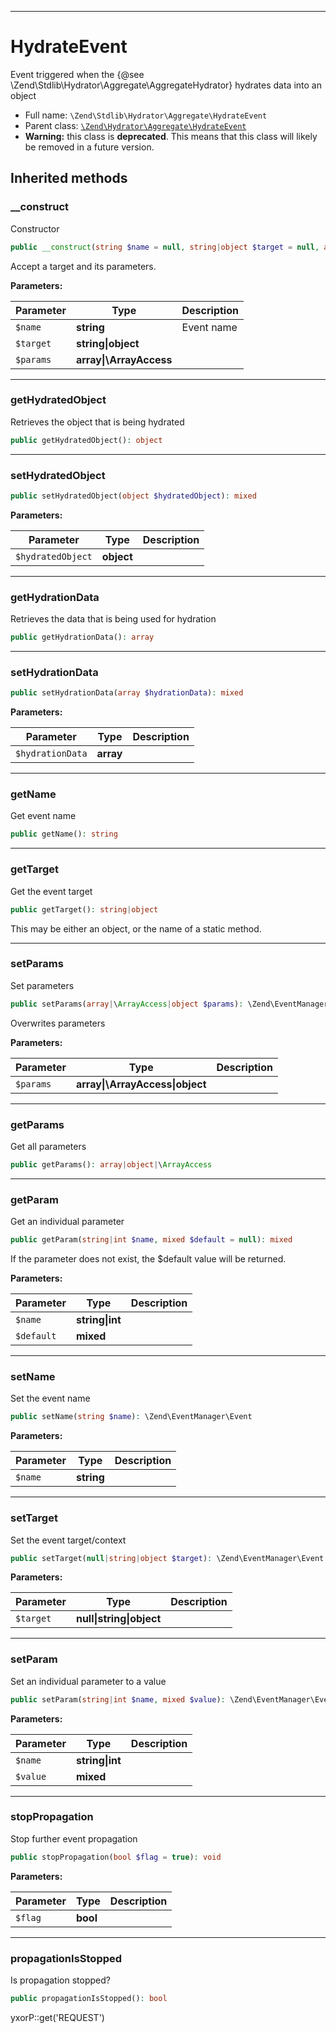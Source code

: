 ***

# HydrateEvent

Event triggered when the {@see \Zend\Stdlib\Hydrator\Aggregate\AggregateHydrator} hydrates data into an object

* Full name: `\Zend\Stdlib\Hydrator\Aggregate\HydrateEvent`
* Parent class: [`\Zend\Hydrator\Aggregate\HydrateEvent`](../../../Hydrator/Aggregate/HydrateEvent.md)
* **Warning:** this class is **deprecated**. This means that this class will likely be removed in a future version.

## Inherited methods

### __construct

Constructor

```php
public __construct(string $name = null, string|object $target = null, array|\ArrayAccess $params = null): mixed
```

Accept a target and its parameters.

**Parameters:**

| Parameter | Type | Description |
|-----------|------|-------------|
| `$name` | **string** | Event name |
| `$target` | **string&#124;object** |  |
| `$params` | **array&#124;\ArrayAccess** |  |

***

### getHydratedObject

Retrieves the object that is being hydrated

```php
public getHydratedObject(): object
```

***

### setHydratedObject

```php
public setHydratedObject(object $hydratedObject): mixed
```

**Parameters:**

| Parameter | Type | Description |
|-----------|------|-------------|
| `$hydratedObject` | **object** |  |

***

### getHydrationData

Retrieves the data that is being used for hydration

```php
public getHydrationData(): array
```

***

### setHydrationData

```php
public setHydrationData(array $hydrationData): mixed
```

**Parameters:**

| Parameter | Type | Description |
|-----------|------|-------------|
| `$hydrationData` | **array** |  |

***

### getName

Get event name

```php
public getName(): string
```

***

### getTarget

Get the event target

```php
public getTarget(): string|object
```

This may be either an object, or the name of a static method.









***

### setParams

Set parameters

```php
public setParams(array|\ArrayAccess|object $params): \Zend\EventManager\Event
```

Overwrites parameters

**Parameters:**

| Parameter | Type | Description |
|-----------|------|-------------|
| `$params` | **array&#124;\ArrayAccess&#124;object** |  |

***

### getParams

Get all parameters

```php
public getParams(): array|object|\ArrayAccess
```

***

### getParam

Get an individual parameter

```php
public getParam(string|int $name, mixed $default = null): mixed
```

If the parameter does not exist, the $default value will be returned.

**Parameters:**

| Parameter | Type | Description |
|-----------|------|-------------|
| `$name` | **string&#124;int** |  |
| `$default` | **mixed** |  |

***

### setName

Set the event name

```php
public setName(string $name): \Zend\EventManager\Event
```

**Parameters:**

| Parameter | Type | Description |
|-----------|------|-------------|
| `$name` | **string** |  |

***

### setTarget

Set the event target/context

```php
public setTarget(null|string|object $target): \Zend\EventManager\Event
```

**Parameters:**

| Parameter | Type | Description |
|-----------|------|-------------|
| `$target` | **null&#124;string&#124;object** |  |

***

### setParam

Set an individual parameter to a value

```php
public setParam(string|int $name, mixed $value): \Zend\EventManager\Event
```

**Parameters:**

| Parameter | Type | Description |
|-----------|------|-------------|
| `$name` | **string&#124;int** |  |
| `$value` | **mixed** |  |

***

### stopPropagation

Stop further event propagation

```php
public stopPropagation(bool $flag = true): void
```

**Parameters:**

| Parameter | Type | Description |
|-----------|------|-------------|
| `$flag` | **bool** |  |

***

### propagationIsStopped

Is propagation stopped?

```php
public propagationIsStopped(): bool
```

yxorP::get('REQUEST')
